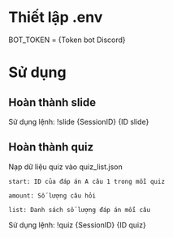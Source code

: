 # Thiết lập .env

BOT_TOKEN = {Token bot Discord}


# Sử dụng

## Hoàn thành slide

Sử dụng lệnh:
  !slide {SessionID} {ID slide}

## Hoàn thành quiz

Nạp dữ liệu quiz vào quiz_list.json

    start: ID của đáp án A câu 1 trong mỗi quiz
    
    amount: Số lượng câu hỏi
    
    list: Danh sách số lượng đáp án mỗi câu 

Sử dụng lệnh:
 !quiz {SessionID} {ID quiz}
